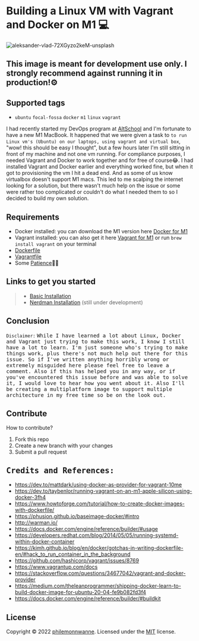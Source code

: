 # Building a Linux VM with Vagrant and Docker on M1 💻
![aleksander-vlad-72XGyzo2keM-unsplash](https://user-images.githubusercontent.com/108567784/186233663-65eca80a-e256-4a80-a134-b1a2b10cb7ab.jpg)

## This image is meant for development use only. I strongly recommend against running it in production!⚙️

## Supported tags
- `ubuntu` `focal-fossa` `docker` `m1` `linux` `vagrant`

I had recently started my DevOps program at [AltSchool](altschoolafrica.com) and I'm fortunate to have a new M1 MacBook. It happened that we were given a task to `to run Linux vm's (Ubuntu) on our laptops, using vagrant and virtual box`, "wow! this should be easy I thought", but a few hours later I'm still sitting in front of my machine and not one vm running. For compliance purposes, I needed Vagrant and Docker to work together and for free of course😂. I had installed Vagrant and Docker earlier and everything worked fine, but when it got to provisioning the vm I hit a dead end. And as some of us know virtualbox doesn't support M1 macs. This led to me scalping the internet looking for a solution, but there wasn't much help on the issue or some were rather too complicated or couldn't do what I needed them to so I decided to build my own solution. 

## Requirements
- Docker installed: you can download the M1 version here [Docker for M1](https://desktop.docker.com/mac/main/arm64/Docker.dmg?utm_source=docker&utm_medium=webreferral&utm_campaign=dd-smartbutton&utm_location=module)
- Vagrant installed: you can also get it here [Vagrant for M1](https://releases.hashicorp.com/vagrant/2.3.0/vagrant_2.3.0_darwin_amd64.dmg) or run `brew install vagrant` on your terminal
- [Dockerfile](Dockerfile)
- [Vagrantfile](Vagrantfile)
- Some [Patience]()😮‍💨

## Links to get you started
> - [Basic Installation](https://github.com/philemonnwanne/docker-on-steroids/blob/main/docs/basic-installation.md)
> - [Nerdman Installation](https://github.com/philemonnwanne/docker-on-steroids/blob/main/docs/nerdy-installation.md) (still under development)

## Conclusion

`Disclaimer:` <samp>While I have learned a lot about Linux, Docker and Vagrant just trying to make this work, I know I still have a lot to learn. I'm just someone who's trying to make things work, plus there's not much help out there for this issue. So if I've written anything horribly wrong or extremely misguided here please feel free to leave a comment. Also if this has helped you in any way, or if you've encountered this issue before and was able to solve it, I would love to hear how you went about it.
Also I'll be creating a multiplatform image to support multiple architecture in my free time so be on the look out.</samp>

## Contribute

How to contribute?

 1. Fork this repo
 2. Create a new branch with your changes
 3. Submit a pull request

## <samp>Credits and References:</samp>

- https://dev.to/mattdark/using-docker-as-provider-for-vagrant-10me
- https://dev.to/taybenlor/running-vagrant-on-an-m1-apple-silicon-using-docker-3fh4
- https://www.howtoforge.com/tutorial/how-to-create-docker-images-with-dockerfile/
- https://phusion.github.io/baseimage-docker/#intro
- http://warman.io/
- https://docs.docker.com/engine/reference/builder/#usage
- https://developers.redhat.com/blog/2014/05/05/running-systemd-within-docker-container
- https://kimh.github.io/blog/en/docker/gotchas-in-writing-dockerfile-en/#hack_to_run_container_in_the_background
- https://github.com/hashicorp/vagrant/issues/8769
- https://www.vagrantup.com/docs
- https://stackoverflow.com/questions/34677042/vagrant-and-docker-provider
- https://medium.com/theleanprogrammer/shipping-docker-learn-to-build-docker-image-for-ubuntu-20-04-fe9b082fd3f4
- https://docs.docker.com/engine/reference/builder/#buildkit

## License

Copyright © 2022 [philemonnwanne](http://github.com/philemonnwanne). Licensed under the [MIT](https://github.com/philemonnwanne/docker-on-steroids/blob/main/LICENSE) license.
